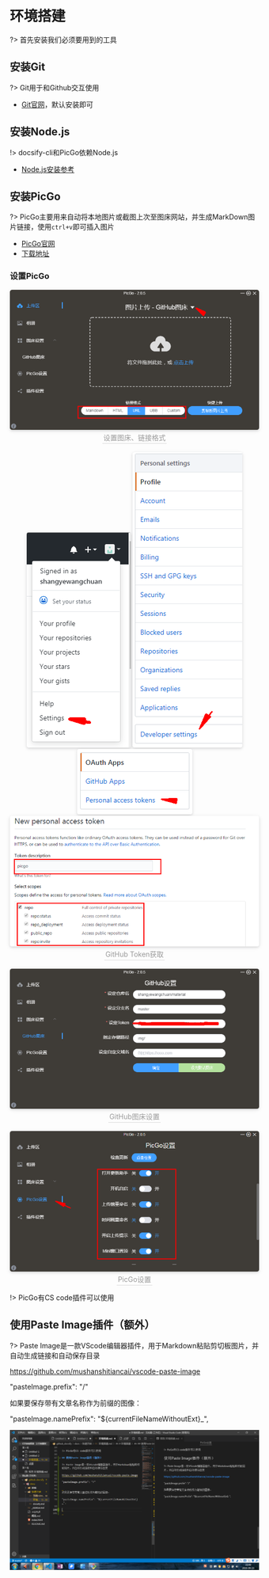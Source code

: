 # 环境搭建

?> 首先安装我们必须要用到的工具

## 安装Git

?> Git用于和Github交互使用

- [Git官网](https://git-scm.com/)，默认安装即可

## 安装Node.js

!> docsify-cli和PicGo依赖Node.js

- [Node.js安装参考](https://www.cnblogs.com/zhouyu2017/p/6485265.html)

## 安装PicGo

?> PicGo主要用来自动将本地图片或截图上次至图床网站，并生成MarkDown图片链接，使用`ctrl+v`即可插入图片

- [PicGo官网](https://molunerfinn.com/PicGo/)
- [下载地址](https://github.com/Molunerfinn/picgo/releases)
  
### 设置PicGo

  <center>
    <img style="border-radius: 0.3125em;
    box-shadow: 0 2px 4px 0 rgba(34,36,38,.12),0 2px 10px 0 rgba(34,36,38,.08);" 
    src="https://raw.githubusercontent.com/shangyewangchuan/material/master/img/picgo1.png">
    <br>
    <div style="color:orange; border-bottom: 1px solid #d9d9d9;
    display: inline-block;
    color: #999;
    padding: 2px;">设置图床、链接格式</div>
 </center>

 <br>

  <center>
    <img style="border-radius: 0.3125em;
    box-shadow: 0 2px 4px 0 rgba(34,36,38,.12),0 2px 10px 0 rgba(34,36,38,.08);" 
    src="https://raw.githubusercontent.com/shangyewangchuan/material/master/img/picgo3.png">
    <img style="border-radius: 0.3125em;
    box-shadow: 0 2px 4px 0 rgba(34,36,38,.12),0 2px 10px 0 rgba(34,36,38,.08);" 
    src="https://raw.githubusercontent.com/shangyewangchuan/material/master/img/picgo4.png">
    <img style="border-radius: 0.3125em;
    box-shadow: 0 2px 4px 0 rgba(34,36,38,.12),0 2px 10px 0 rgba(34,36,38,.08);" 
    src="https://raw.githubusercontent.com/shangyewangchuan/material/master/img/picgo5.png">
    <img style="border-radius: 0.3125em;
    box-shadow: 0 2px 4px 0 rgba(34,36,38,.12),0 2px 10px 0 rgba(34,36,38,.08);" 
    src="https://raw.githubusercontent.com/shangyewangchuan/material/master/img/picgo7.png">
    <br>
    <div style="color:orange; border-bottom: 1px solid #d9d9d9;
    display: inline-block;
    color: #999;
    padding: 2px;">GitHub Token获取</div>
 </center>

 <br>

  <center>
    <img style="border-radius: 0.3125em;
    box-shadow: 0 2px 4px 0 rgba(34,36,38,.12),0 2px 10px 0 rgba(34,36,38,.08);" 
    src="https://raw.githubusercontent.com/shangyewangchuan/material/master/img/picgo2.png">
    <br>
    <div style="color:orange; border-bottom: 1px solid #d9d9d9;
    display: inline-block;
    color: #999;
    padding: 2px;">GitHub图床设置</div>
 </center>

 <br>

   <center>
    <img style="border-radius: 0.3125em;
    box-shadow: 0 2px 4px 0 rgba(34,36,38,.12),0 2px 10px 0 rgba(34,36,38,.08);" 
    src="https://raw.githubusercontent.com/shangyewangchuan/material/master/img/picgo8.png">
    <br>
    <div style="color:orange; border-bottom: 1px solid #d9d9d9;
    display: inline-block;
    color: #999;
    padding: 2px;">PicGo设置</div>
 </center>

!> PicGo有CS code插件可以使用

## 使用Paste Image插件（额外）

?> Paste Image是一款VScode编辑器插件，用于Markdown粘贴剪切板图片，并自动生成链接和自动保存目录

https://github.com/mushanshitiancai/vscode-paste-image

"pasteImage.prefix": "/"


如果要保存带有文章名称作为前缀的图像：

"pasteImage.namePrefix": "${currentFileNameWithoutExt}_",

![](../img/环境搭建_2019-09-23-22-40-45.png)
